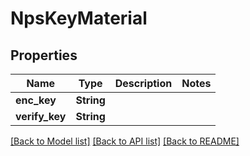 # NpsKeyMaterial

## Properties

Name | Type | Description | Notes
------------ | ------------- | ------------- | -------------
**enc_key** | **String** |  | 
**verify_key** | **String** |  | 

[[Back to Model list]](../README.md#documentation-for-models) [[Back to API list]](../README.md#documentation-for-api-endpoints) [[Back to README]](../README.md)


